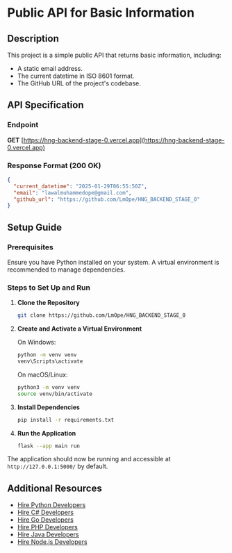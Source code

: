 # Public API for Basic Information

## Description
This project is a simple public API that returns basic information, including:
- A static email address.
- The current datetime in ISO 8601 format.
- The GitHub URL of the project's codebase.

## API Specification
### Endpoint
**GET** [https://hng-backend-stage-0.vercel.app](https://hng-backend-stage-0.vercel.app)

### Response Format (200 OK)
```json
{
  "current_datetime": "2025-01-29T06:55:50Z",
  "email": "lawalmuhammedope@gmail.com",
  "github_url": "https://github.com/LmOpe/HNG_BACKEND_STAGE_0"
}
```

## Setup Guide

### Prerequisites
Ensure you have Python installed on your system. A virtual environment is recommended to manage dependencies.

### Steps to Set Up and Run

1. **Clone the Repository**
   ```sh
   git clone https://github.com/LmOpe/HNG_BACKEND_STAGE_0
   ```

2. **Create and Activate a Virtual Environment**
   
   On Windows:
   ```sh
   python -m venv venv
   venv\Scripts\activate
   ```
   
   On macOS/Linux:
   ```sh
   python3 -m venv venv
   source venv/bin/activate
   ```

3. **Install Dependencies**
   ```sh
   pip install -r requirements.txt
   ```

4. **Run the Application**
   ```sh
   flask --app main run
   ```

The application should now be running and accessible at `http://127.0.0.1:5000/` by default.

## Additional Resources
- [Hire Python Developers](https://hng.tech/hire/python-developers)
- [Hire C# Developers](https://hng.tech/hire/csharp-developers)
- [Hire Go Developers](https://hng.tech/hire/golang-developers)
- [Hire PHP Developers](https://hng.tech/hire/php-developers)
- [Hire Java Developers](https://hng.tech/hire/java-developers)
- [Hire Node.js Developers](https://hng.tech/hire/nodejs-developers)
